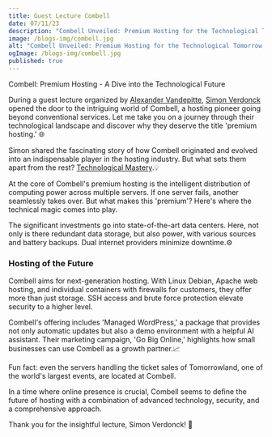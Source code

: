 ```yaml
---
title: Guest Lecture Combell
date: 07/11/23
description: "Combell Unveiled: Premium Hosting for the Technological Tomorrow by Simon Verdonck "
image: /blogs-img/combell.jpg
alt: "Combell Unveiled: Premium Hosting for the Technological Tomorrow by Simon Verdonck"
ogImage: /blogs-img/combell.jpg
published: true
---
```

Combell: Premium Hosting - A Dive into the Technological Future

During a guest lecture organized by  [Alexander Vandepitte](https://www.linkedin.com/in/alexander-vandepitte/), [Simon Verdonck](https://www.linkedin.com/in/simonverdonck) opened the door to the intriguing world of Combell, a hosting pioneer going beyond conventional services. Let me take you on a journey through their technological landscape and discover why they deserve the title 'premium hosting.' 🌐


Simon shared the fascinating story of how Combell originated and evolved into an indispensable player in the hosting industry. But what sets them apart from the rest? <ins>Technological Mastery</ins>.💡

At the core of Combell's premium hosting is the intelligent distribution of computing power across multiple servers. If one server fails, another seamlessly takes over. But what makes this 'premium'? Here's where the technical magic comes into play.

The significant investments go into state-of-the-art data centers. Here, not only is there redundant data storage, but also power, with various sources and battery backups. Dual internet providers minimize downtime.⚙️

### Hosting of the Future

Combell aims for next-generation hosting. With Linux Debian, Apache web hosting, and individual containers with firewalls for customers, they offer more than just storage. SSH access and brute force protection elevate security to a higher level.

Combell's offering includes 'Managed WordPress,' a package that provides not only automatic updates but also a demo environment with a helpful AI assistant. Their marketing campaign, 'Go Big Online,' highlights how small businesses can use Combell as a growth partner.📈

Fun fact: even the servers handling the ticket sales of Tomorrowland, one of the world's largest events, are located at Combell.

In a time where online presence is crucial, Combell seems to define the future of hosting with a combination of advanced technology, security, and a comprehensive approach.

Thank you for the insightful lecture, Simon Verdonck! 👏

